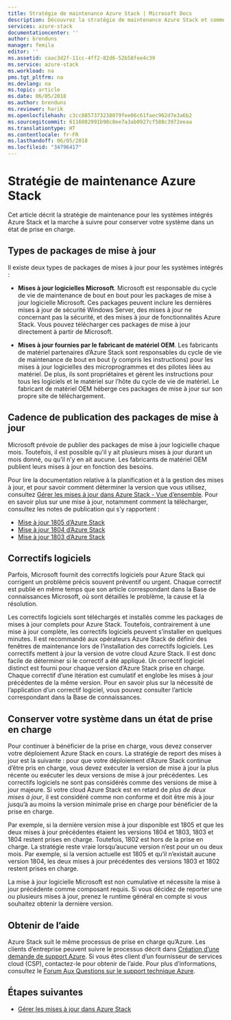 ```yaml
---
title: Stratégie de maintenance Azure Stack | Microsoft Docs
description: Découvrez la stratégie de maintenance Azure Stack et comment conserver un système intégré dans un état de prise en charge.
services: azure-stack
documentationcenter: ''
author: brenduns
manager: femila
editor: ''
ms.assetid: caac3d2f-11cc-4ff2-82d6-52b58fee4c39
ms.service: azure-stack
ms.workload: na
pms.tgt_pltfrm: na
ms.devlang: na
ms.topic: article
ms.date: 06/05/2018
ms.author: brenduns
ms.reviewer: harik
ms.openlocfilehash: c3cc8857373238079fee06c61faec962d7e3a6b2
ms.sourcegitcommit: 6116082991b98c8ee7a3ab0927cf588c3972eeaa
ms.translationtype: HT
ms.contentlocale: fr-FR
ms.lasthandoff: 06/05/2018
ms.locfileid: "34796417"
---
```

# <a name="azure-stack-servicing-policy"></a>Stratégie de maintenance Azure Stack
Cet article décrit la stratégie de maintenance pour les systèmes intégrés Azure Stack et la marche à suivre pour conserver votre système dans un état de prise en charge. 

## <a name="update-package-types"></a>Types de packages de mise à jour

Il existe deux types de packages de mises à jour pour les systèmes intégrés : 

- **Mises à jour logicielles Microsoft**. Microsoft est responsable du cycle de vie de maintenance de bout en bout pour les packages de mise à jour logicielle Microsoft. Ces packages peuvent inclure les dernières mises à jour de sécurité Windows Server, des mises à jour ne concernant pas la sécurité, et des mises à jour de fonctionnalités Azure Stack. Vous pouvez télécharger ces packages de mise à jour directement à partir de Microsoft.

- **Mises à jour fournies par le fabricant de matériel OEM**. Les fabricants de matériel partenaires d’Azure Stack sont responsables du cycle de vie de maintenance de bout en bout (y compris les instructions) pour les mises à jour logicielles des microprogrammes et des pilotes liées au matériel. De plus, ils sont propriétaires et gèrent les instructions pour tous les logiciels et le matériel sur l’hôte du cycle de vie de matériel. Le fabricant de matériel OEM héberge ces packages de mise à jour sur son propre site de téléchargement.


## <a name="update-package-release-cadence"></a>Cadence de publication des packages de mise à jour
Microsoft prévoie de publier des packages de mise à jour logicielle chaque mois. Toutefois, il est possible qu’il y ait plusieurs mises à jour durant un mois donné, ou qu’il n’y en ait aucune. Les fabricants de matériel OEM publient leurs mises à jour en fonction des besoins. 

Pour lire la documentation relative à la planification et à la gestion des mises à jour, et pour savoir comment déterminer la version que vous utilisez, consultez [Gérer les mises à jour dans Azure Stack - Vue d’ensemble](azure-stack-updates.md). Pour en savoir plus sur une mise à jour, notamment comment la télécharger, consultez les notes de publication qui s’y rapportent : 
- [Mise à jour 1805 d’Azure Stack](azure-stack-update-1805.md)
- [Mise à jour 1804 d’Azure Stack](azure-stack-update-1804.md)
- [Mise à jour 1803 d’Azure Stack](azure-stack-update-1803.md)


## <a name="hotfixes"></a>Correctifs logiciels
Parfois, Microsoft fournit des correctifs logiciels pour Azure Stack qui corrigent un problème précis souvent préventif ou urgent.  Chaque correctif est publié en même temps que son article correspondant dans la Base de connaissances Microsoft, où sont détaillés le problème, la cause et la résolution. 

Les correctifs logiciels sont téléchargés et installés comme les packages de mises à jour complets pour Azure Stack. Toutefois, contrairement à une mise à jour complète, les correctifs logiciels peuvent s’installer en quelques minutes. Il est recommandé aux opérateurs Azure Stack de définir des fenêtres de maintenance lors de l’installation des correctifs logiciels. Les correctifs mettent à jour la version de votre cloud Azure Stack. Il est donc facile de déterminer si le correctif a été appliqué. Un correctif logiciel distinct est fourni pour chaque version d’Azure Stack prise en charge. Chaque correctif d’une itération est cumulatif et englobe les mises à jour précédentes de la même version. Pour en savoir plus sur la nécessité de l’application d’un correctif logiciel, vous pouvez consulter l’article correspondant dans la Base de connaissances.  


## <a name="keep-your-system-under-support"></a>Conserver votre système dans un état de prise en charge
Pour continuer à bénéficier de la prise en charge, vous devez conserver votre déploiement Azure Stack en cours. La stratégie de report des mises à jour est la suivante : pour que votre déploiement d’Azure Stack continue d’être pris en charge, vous devez exécuter la version de mise à jour la plus récente ou exécuter les deux versions de mise à jour précédentes. Les correctifs logiciels ne sont pas considérés comme des versions de mise à jour majeure. Si votre cloud Azure Stack est en retard de *plus de deux mises à jour*, il est considéré comme non conforme et doit être mis à jour jusqu’à au moins la version minimale prise en charge pour bénéficier de la prise en charge. 

Par exemple, si la dernière version mise à jour disponible est 1805 et que les deux mises à jour précédentes étaient les versions 1804 et 1803, 1803 et 1804 restent prises en charge. Toutefois, 1802 est hors de la prise en charge. La stratégie reste vraie lorsqu’aucune version n’est pour un ou deux mois. Par exemple, si la version actuelle est 1805 et qu’il n’existait aucune version 1804, les deux mises à jour précédentes des versions 1803 et 1802 restent prises en charge.

La mise à jour logicielle Microsoft est non cumulative et nécessite la mise à jour précédente comme composant requis. Si vous décidez de reporter une ou plusieurs mises à jour, prenez le runtime général en compte si vous souhaitez obtenir la dernière version. 

## <a name="get-support"></a>Obtenir de l’aide
Azure Stack suit le même processus de prise en charge qu’Azure. Les clients d’entreprise peuvent suivre le processus décrit dans [Création d’une demande de support Azure](/azure/azure-supportability/how-to-create-azure-support-request). Si vous êtes client d’un fournisseur de services cloud (CSP), contactez-le pour obtenir de l’aide.  Pour plus d’informations, consultez le [Forum Aux Questions sur le support technique Azure](https://azure.microsoft.com/support/faq/). 


## <a name="next-steps"></a>Étapes suivantes

- [Gérer les mises à jour dans Azure Stack](azure-stack-updates.md)


